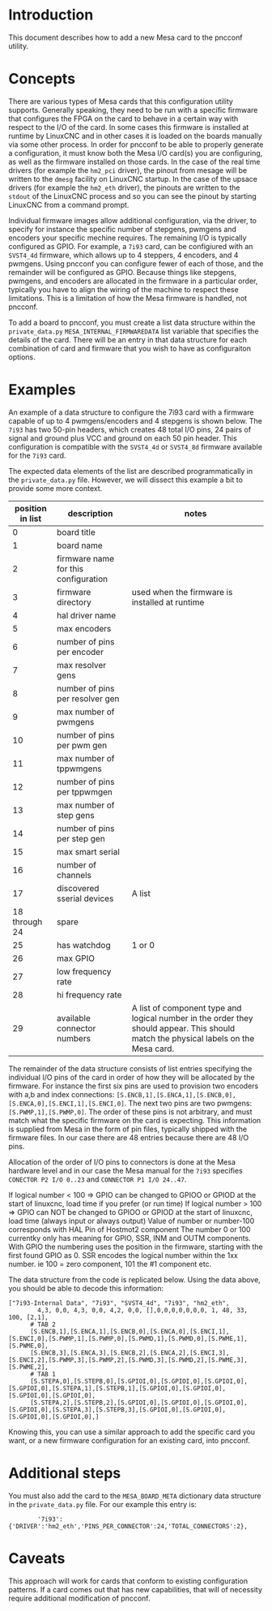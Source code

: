 # Introduction
This document describes how to add a new Mesa card to the pncconf utility.

# Concepts
There are various types of Mesa cards that this configuration utility supports.  Generally speaking, they need to be run with a specific firmware that configures the FPGA on the card to behave in a certain way with respect to the I/O of the card.  In some cases this firmware is installed at runtime by LinuxCNC and in other cases it is loaded on the boards manually via some other process.  In order for pncconf to be able to properly generate a configuration, it must know both the Mesa I/O card(s) you are configuring, as well as the firmware installed on those cards.  In the case of the real time drivers (for example the `hm2_pci` driver), the pinout from mesage will be written to the `dmesg` facility on LinuxCNC startup.  In the case of the upsace drivers (for example the `hm2_eth` driver), the pinouts are written to the `stdout` of the LinuxCNC process and so you can see the pinout by starting LinuxCNC from a command prompt.

Individual firmware images allow additional configuration, via the driver, to specify for instance the specific number of stepgens, pwmgens and encoders your specific mechine requires.  The remaining I/O is typically configured as GPIO.  For example, a `7i93` card, can be configiured with an `SVST4_4d` firmware, which allows up to 4 steppers, 4 encoders, and 4 pwmgens.  Using pncconf you can configure fewer of each of those, and the remainder will be configured as GPIO.  Because things like stepgens, pwmgens, and encoders are allocated in the firmware in a particular order, typically you have to align the wiring of the machine to respect these limitations.  This is a limitation of how the Mesa firmware is handled, not pncconf.

To add a board to pncconf, you must create a list data structure within the `private_data.py` `MESA_INTERNAL_FIRMWAREDATA` list variable that specifies the details of the card.  There will be an entry in that data structure for each combination of card and firmware that you wish to have as configuraiton options.

# Examples
An example of a data structure to configure the 7i93 card with a firmware capable of up to 4 pwmgens/encoders and 4 stepgens is shown below.  The `7i93` has two 50-pin headers, which creates 48 total I/O pins, 24 pairs of signal and ground plus VCC and ground on each 50 pin header.  This configuration is compatible with the `SVST4_4d` or `SVST4_8d` firmware available for the `7i93` card.

The expected data elements of the list are described programmatically in the `private_data.py` file.  However, we will dissect this example a bit to provide some more context.

|position in list | description | notes |
|-----------------|-------------|-------|
| 0 | board title |
| 1 | board name |
| 2 | firmware name for this configuration |
| 3 | firmware directory | used when the firmware is installed at runtime |
| 4 | hal driver name |
| 5 | max encoders |
| 6 | number of pins per encoder |
| 7 | max resolver gens |
| 8 | number of pins per resolver gen |
| 9 | max number of pwmgens |
| 10 | number of pins per pwm gen |
| 11 | max number of tppwmgens |
| 12 | number of pins per tppwmgen |
| 13 | max number of step gens |
| 14 | number of pins per step gen |
| 15 | max smart serial |
| 16 | number of channels |
| 17 | discovered sserial devices | A list
| 18 through 24 | spare |
| 25 | has watchdog | 1 or 0
| 26 | max GPIO |
| 27 | low frequency rate |
| 28 | hi frequency rate |
| 29 | available connector numbers | A list of component type and logical number in the order they should appear.  This should match the physical labels on the Mesa card. 

The remainder of the data structure consists of list entries specifying the individual I/O pins of the card in order of how they will be allocated by the firmware.  For instance the first six pins are used to provision two encoders with a,b and index connections: `[S.ENCB,1],[S.ENCA,1],[S.ENCB,0],[S.ENCA,0],[S.ENCI,1],[S.ENCI,0]`.  The next two pins are two pwmgens: `[S.PWMP,1],[S.PWMP,0]`.  The order of these pins is not arbitrary, and must match what the specific firmware on the card is expecting.  This information is supplied from Mesa in the form of pin files, typically shipped with the firmware files.  In our case there are 48 entries because there are 48 I/O pins.

Allocation of the order of I/O pins to connectors is done at the Mesa hardware level and in our case the Mesa manual for the `7i93` specifies `CONECTOR P2 I/O 0..23` and `CONNECTOR P1 I/O 24..47`.

If logical number < 100 => GPIO can be changed to GPIOO or GPIOD at the start of linuxcnc, load time if you prefer (or run time)
If logical number > 100 => GPIO can NOT be changed to GPIOO or GPIOD at the start of linuxcnc, load time (always input or always output)
Value of number or number-100 corresponds with HAL Pin of Hostmot2 component
The number 0 or 100 currentky only has meaning for GPIO, SSR, INM and OUTM components.
With GPIO the numbering uses the position in the firmware, starting with the first found GPIO as 0.
SSR encodes the logical number within the 1xx number. ie 100 = zero component, 101 the #1 component etc.

The data structure from the code is replicated below.  Using the data above, you should be able to decode this information:

```
["7i93-Internal Data", "7i93", "SVST4_4d", "7i93", "hm2_eth",
        4,3, 0,0, 4,3, 0,0, 4,2, 0,0, [],0,0,0,0,0,0,0, 1, 48, 33, 100, [2,1],
      # TAB 2
      [S.ENCB,1],[S.ENCA,1],[S.ENCB,0],[S.ENCA,0],[S.ENCI,1],[S.ENCI,0],[S.PWMP,1],[S.PWMP,0],[S.PWMD,1],[S.PWMD,0],[S.PWME,1],[S.PWME,0],
      [S.ENCB,3],[S.ENCA,3],[S.ENCB,2],[S.ENCA,2],[S.ENCI,3],[S.ENCI,2],[S.PWMP,3],[S.PWMP,2],[S.PWMD,3],[S.PWMD,2],[S.PWME,3],[S.PWME,2],
      # TAB 1
      [S.STEPA,0],[S.STEPB,0],[S.GPIOI,0],[S.GPIOI,0],[S.GPIOI,0],[S.GPIOI,0],[S.STEPA,1],[S.STEPB,1],[S.GPIOI,0],[S.GPIOI,0],[S.GPIOI,0],[S.GPIOI,0],
      [S.STEPA,2],[S.STEPB,2],[S.GPIOI,0],[S.GPIOI,0],[S.GPIOI,0],[S.GPIOI,0],[S.STEPA,3],[S.STEPB,3],[S.GPIOI,0],[S.GPIOI,0],[S.GPIOI,0],[S.GPIOI,0],]
```

Knowing this, you can use a similar approach to add the specific card you want, or a new firmware configuration for an existing card, into pncconf.

# Additional steps
You must also add the card to the `MESA_BOARD_META` dictionary data structure in the `private_data.py` file.  For our example this entry is:

```
        '7i93':{'DRIVER':'hm2_eth','PINS_PER_CONNECTOR':24,'TOTAL_CONNECTORS':2},

```

# Caveats
This approach will work for cards that conform to existing configuration patterns.  If a card comes out that has new capabilities, that will of necessity require additional modification of pncconf.
